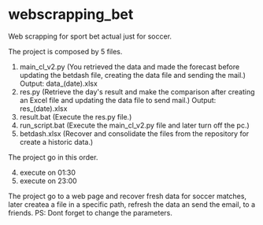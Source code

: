 # webscrapping_bet
Web scrapping for sport bet actual just for soccer.

The project is composed by 5 files.

1) main_cl_v2.py (You retrieved the data and made the forecast before updating the betdash file, creating the data file and sending the mail.)  Output: data_(date).xlsx
2) res.py (Retrieve the day's result and make the comparison after creating an Excel file and updating the data file to send mail.)  Output: res_(date).xlsx
3) result.bat (Execute the res.py file.)
4) run_script.bat (Execute the main_cl_v2.py file and later turn off the pc.)
5) betdash.xlsx (Recover and consolidate the files from the repository for create a historic data.)

The project go in this order.

4) execute on 01:30
3) execute on 23:00


The project go to a web page and recover fresh data for soccer matches, later createa  a file in a specific path, refresh the data an send the email, to a friends.
PS: Dont forget to change the parameters.
